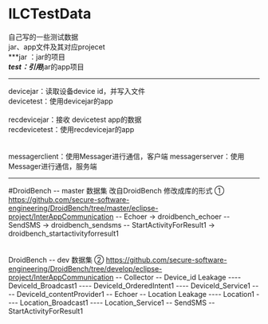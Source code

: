 # ILCTestData
自己写的一些测试数据
</br>
jar、app文件及其对应projecet
</br>
***jar ：jar的项目
</br>
***test：引用***jar的app项目

------------------------------------------------------------------------------

devicejar：读取设备device id，并写入文件
</br>
devicetest：使用devicejar的app
</br>
</br>
recdevicejar：接收 devicetest app的数据
</br>
recdevicetest：使用recdevicejar的app
</br>
</br>
</br>
messagerclient：使用Messager进行通信，客户端
messagerserver：使用Messager进行通信，服务端

------------------------------------------------------------------------------
#DroidBench -- master 数据集
改自DroidBench 修改成库的形式
① https://github.com/secure-software-engineering/DroidBench/tree/master/eclipse-project/InterAppCommunication
-- Echoer                            ->    droidbench_echoer
-- SendSMS                           ->    droidbench_sendsms
-- StartActivityForResult1           ->    droidbench_startactivityforresult1
</br>
</br>
</br>
DroidBench -- dev 数据集
② https://github.com/secure-software-engineering/DroidBench/tree/develop/eclipse-project/InterAppCommunication
-- Collector
-- Device_id Leakage
	---- DeviceId_Broadcast1
    ---- DeviceId_OrderedIntent1
    ---- DeviceId_Service1
    ---- DeviceId_contentProvider1
-- Echoer
-- Location Leakage
	---- Location1
	---- Location_Broadcast1
	---- Location_Service1
-- SendSMS
-- StartActivityForResult1

